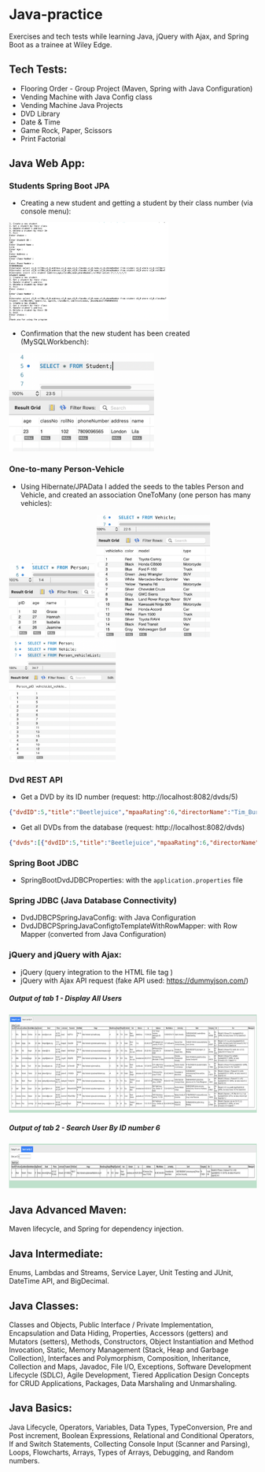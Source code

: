 # Java-practice
Exercises and tech tests while learning Java, jQuery with Ajax, and Spring Boot as a trainee at Wiley Edge.

## Tech Tests:
- Flooring Order - Group Project (Maven, Spring with Java Configuration)
- Vending Machine with Java Config class
- Vending Machine Java Projects
- DVD Library
- Date & Time
- Game Rock, Paper, Scissors
- Print Factorial

## Java Web App:
### Students Spring Boot JPA
- Creating a new student and getting a student by their class number (via console menu):

<img height="200" src="./JavaWebAppJPA/src/StudentsJpa.png"> 

- Confirmation that the new student has been created (MySQLWorkbench):

<img height="200" src="./JavaWebAppJPA/src/StudentsJpaTable.png">

### One-to-many Person-Vehicle
- Using Hibernate/JPAData I added the seeds to the tables Person and Vehicle, and created an association OneToMany (one person has many vehicles):

<img height="150" src="./JavaWebAppJPA/src/Persontable.png">

<img height="250" src="./JavaWebAppJPA/src/VehicleTable.png">

<img height="250" src="./JavaWebAppJPA/src/Person_vehicleList.png">

### Dvd REST API
- Get a DVD by its ID number (request: http://localhost:8082/dvds/5)
```json
{"dvdID":5,"title":"Beetlejuice","mpaaRating":6,"directorName":"Tim_Burton","studio":"Warner","userRating":7}
```
  
- Get all DVDs from the database (request: http://localhost:8082/dvds)
```json
{"dvds":[{"dvdID":5,"title":"Beetlejuice","mpaaRating":6,"directorName":"Tim_Burton","studio":"Warner","userRating":7},{"dvdID":11,"title":"The Shawshank Redemption","mpaaRating":4,"directorName":"Frank Darabont","studio":"Columbia Pictures","userRating":9},{"dvdID":12,"title":"The Godfather","mpaaRating":5,"directorName":"Francis Ford Coppola","studio":"Paramount Pictures","userRating":9},{"dvdID":13,"title":"Pulp Fiction","mpaaRating":4,"directorName":"Quentin Tarantino","studio":"Miramax Films","userRating":8},{"dvdID":14,"title":"The Dark Knight","mpaaRating":5,"directorName":"Christopher Nolan","studio":"Warner Bros.","userRating":9},{"dvdID":15,"title":"Fight Club","mpaaRating":5,"directorName":"David Fincher","studio":"20th Century Fox","userRating":8},{"dvdID":16,"title":"Inception","mpaaRating":4,"directorName":"Christopher Nolan","studio":"Warner Bros.","userRating":9},{"dvdID":17,"title":"The Matrix","mpaaRating":4,"directorName":"Lana Wachowski","studio":"Warner Bros.","userRating":8},{"dvdID":18,"title":"The Lord of the Rings One","mpaaRating":4,"directorName":"Peter Jackson","studio":"New Line Cinema","userRating":9},{"dvdID":19,"title":"Forrest Gump","mpaaRating":4,"directorName":"Robert Zemeckis","studio":"Paramount Pictures","userRating":9},{"dvdID":20,"title":"The Avengers","mpaaRating":3,"directorName":"Joss Whedon","studio":"Marvel Studios","userRating":8}]}
```

### Spring Boot JDBC
- SpringBootDvdJDBCProperties: with the `application.properties` file

### Spring JDBC (Java Database Connectivity)
- DvdJDBCPSpringJavaConfig: with Java Configuration
- DvdJDBCPSpringJavaConfigtoTemplateWithRowMapper: with Row Mapper (converted from Java Configuration)

### jQuery and jQuery with Ajax:
- jQuery (query integration to the HTML file tag <script></script>)
- jQuery with Ajax API request (fake API used: https://dummyjson.com/)

##### Output of tab 1 - Display All Users
<img height="200" src="./JavaWebApp/src/DisplayAllUsers1.png">

##### Output of tab 2 - Search User By ID number 6
<img height="90" src="./JavaWebApp/src/DisplayUserById6.png">

## Java Advanced Maven:
Maven lifecycle, and Spring for dependency injection.

## Java Intermediate:
Enums, Lambdas and Streams, Service Layer, Unit Testing and JUnit, DateTime API, and BigDecimal.

## Java Classes:
Classes and Objects, Public Interface / Private Implementation, Encapsulation and Data Hiding, Properties, Accessors (getters) and Mutators (setters), Methods, Constructors, Object Instantiation and Method Invocation, Static, Memory Management (Stack, Heap and Garbage Collection), Interfaces and Polymorphism, Composition, Inheritance, Collection and Maps, Javadoc, File I/O, Exceptions, Software Development Lifecycle (SDLC), Agile Development, Tiered Application Design Concepts for CRUD Applications, Packages, Data Marshaling and Unmarshaling.

## Java Basics:
Java Lifecycle, Operators, Variables, Data Types, TypeConversion, Pre and Post increment, Boolean Expressions, Relational and Conditional Operators, If and Switch Statements, Collecting Console Input (Scanner and Parsing), Loops, Flowcharts, Arrays, Types of Arrays, Debugging, and Random numbers.

